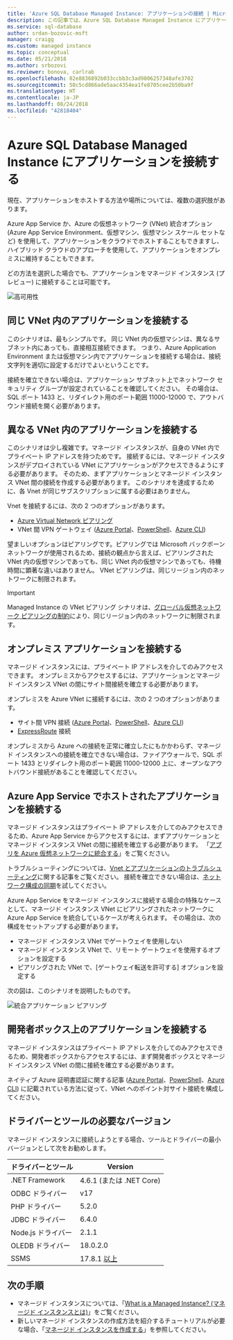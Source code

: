 ```yaml
---
title: 'Azure SQL Database Managed Instance: アプリケーションの接続 | Microsoft Docs'
description: この記事では、Azure SQL Database Managed Instance にアプリケーションを接続する方法について説明します。
ms.service: sql-database
author: srdan-bozovic-msft
manager: craigg
ms.custom: managed instance
ms.topic: conceptual
ms.date: 05/21/2018
ms.author: srbozovi
ms.reviewer: bonova, carlrab
ms.openlocfilehash: 82e8836892b033ccbb3c3ad9806257348afe3702
ms.sourcegitcommit: 58c5cd866ade5aac4354ea1fe8705cee2b50ba9f
ms.translationtype: HT
ms.contentlocale: ja-JP
ms.lasthandoff: 08/24/2018
ms.locfileid: "42818404"
---
```

# <a name="connect-your-application-to-azure-sql-database-managed-instance"></a>Azure SQL Database Managed Instance にアプリケーションを接続する

現在、アプリケーションをホストする方法や場所については、複数の選択肢があります。 
 
Azure App Service か、Azure の仮想ネットワーク (VNet) 統合オプション (Azure App Service Environment、仮想マシン、仮想マシン スケール セットなど) を使用して、アプリケーションをクラウドでホストすることもできますし、 ハイブリッド クラウドのアプローチを使用して、アプリケーションをオンプレミスに維持することもできます。 
 
どの方法を選択した場合でも、アプリケーションをマネージド インスタンス (プレビュー) に接続することは可能です。  

![高可用性](./media/sql-database-managed-instance/application-deployment-topologies.png)  

## <a name="connect-an-application-inside-the-same-vnet"></a>同じ VNet 内のアプリケーションを接続する 

このシナリオは、最もシンプルです。 同じ VNet 内の仮想マシンは、異なるサブネット内にあっても、直接相互接続できます。 つまり、Azure Application Environment または仮想マシン内でアプリケーションを接続する場合は、接続文字列を適切に設定するだけでよいということです。  
 
接続を確立できない場合は、アプリケーション サブネット上でネットワーク セキュリティ グループが設定されていることを確認してください。 その場合は、SQL ポート 1433 と、リダイレクト用のポート範囲 11000-12000 で、アウトバウンド接続を開く必要があります。 

## <a name="connect-an-application-inside-a-different-vnet"></a>異なる VNet 内のアプリケーションを接続する 

このシナリオは少し複雑です。マネージド インスタンスが、自身の VNet 内でプライベート IP アドレスを持つためです。 接続するには、マネージド インスタンスがデプロイされている VNet にアプリケーションがアクセスできるようにする必要があります。 そのため、まずアプリケーションとマネージド インスタンス VNet 間の接続を作成する必要があります。 このシナリオを達成するために、各 Vnet が同じサブスクリプションに属する必要はありません。 
 
Vnet を接続するには、次の 2 つのオプションがあります。 
- [Azure Virtual Network ピアリング](../virtual-network/virtual-network-peering-overview.md) 
- VNet 間 VPN ゲートウェイ ([Azure Portal](../vpn-gateway/vpn-gateway-howto-vnet-vnet-resource-manager-portal.md)、[PowerShell](../vpn-gateway/vpn-gateway-vnet-vnet-rm-ps.md)、[Azure CLI](../vpn-gateway/vpn-gateway-howto-vnet-vnet-cli.md)) 
 
望ましいオプションはピアリングです。ピアリングでは Microsoft バックボーン ネットワークが使用されるため、接続の観点から言えば、ピアリングされた VNet 内の仮想マシンであっても、同じ VNet 内の仮想マシンであっても、待機時間に顕著な違いはありません。 VNet ピアリングは、同じリージョン内のネットワークに制限されます。  
 
> [!IMPORTANT]
> Managed Instance の VNet ピアリング シナリオは、[グローバル仮想ネットワーク ピアリングの制約](../virtual-network/virtual-network-manage-peering.md#requirements-and-constraints)により、同じリージョン内のネットワークに制限されます。 

## <a name="connect-an-on-premises-application"></a>オンプレミス アプリケーションを接続する 

マネージド インスタンスには、プライベート IP アドレスを介してのみアクセスできます。 オンプレミスからアクセスするには、アプリケーションとマネージド インスタンス VNet の間にサイト間接続を確立する必要があります。 
 
オンプレミスを Azure VNet に接続するには、次の 2 つのオプションがあります。 
- サイト間 VPN 接続 ([Azure Portal](../vpn-gateway/vpn-gateway-howto-site-to-site-resource-manager-portal.md)、[PowerShell](../vpn-gateway/vpn-gateway-create-site-to-site-rm-powershell.md)、[Azure CLI](../vpn-gateway/vpn-gateway-howto-site-to-site-resource-manager-cli.md)) 
- [ExpressRoute](../expressroute/expressroute-introduction.md) 接続  
 
オンプレミスから Azure への接続を正常に確立したにもかかわらず、マネージド インスタンスへの接続を確立できない場合は、ファイアウォールで、SQL ポート 1433 とリダイレクト用のポート範囲 11000-12000 上に、オープンなアウトバウンド接続があることを確認してください。 

## <a name="connect-an-azure-app-service-hosted-application"></a>Azure App Service でホストされたアプリケーションを接続する 

マネージド インスタンスはプライベート IP アドレスを介してのみアクセスできるため、Azure App Service からアクセスするには、まずアプリケーションとマネージド インスタンス VNet の間に接続を確立する必要があります。 「[アプリを Azure 仮想ネットワークに統合する](../app-service/web-sites-integrate-with-vnet.md)」をご覧ください。  
 
トラブルシューティングについては、[Vnet とアプリケーションのトラブルシューティング](../app-service/web-sites-integrate-with-vnet.md#troubleshooting)に関する記事をご覧ください。 接続を確立できない場合は、[ネットワーク構成の同期](sql-database-managed-instance-sync-network-configuration.md)を試してください。 
 
Azure App Service をマネージド インスタンスに接続する場合の特殊なケースとして、マネージド インスタンス VNet にピアリングされたネットワークに Azure App Service を統合しているケースが考えられます。 その場合は、次の構成をセットアップする必要があります。 

- マネージド インスタンス VNet でゲートウェイを使用しない  
- マネージド インスタンス VNet で、リモート ゲートウェイを使用するオプションを設定する 
- ピアリングされた VNet で、[ゲートウェイ転送を許可する] オプションを設定する 
 
次の図は、このシナリオを説明したものです。

![統合アプリケーション ピアリング](./media/sql-database-managed-instance/integrated-app-peering.png)
 
## <a name="connect-an-application-on-the-developers-box"></a>開発者ボックス上のアプリケーションを接続する 

マネージド インスタンスはプライベート IP アドレスを介してのみアクセスできるため、開発者ボックスからアクセスするには、まず開発者ボックスとマネージド インスタンス VNet の間に接続を確立する必要があります。  
 
ネイティブ Azure 証明書認証に関する記事 ([Azure Portal](../vpn-gateway/vpn-gateway-howto-point-to-site-resource-manager-portal.md)、[PowerShell](../vpn-gateway/vpn-gateway-howto-point-to-site-rm-ps.md)、[Azure CLI](../vpn-gateway/vpn-gateway-howto-point-to-site-classic-azure-portal.md)) に記載されている方法に従って、VNet へのポイント対サイト接続を構成してください。 

## <a name="required-versions-of-drivers-and-tools"></a>ドライバーとツールの必要なバージョン

マネージド インスタンスに接続しようとする場合、ツールとドライバーの最小バージョンとして次をお勧めします。

| ドライバーとツール | Version |
| --- | --- |
|.NET Framework | 4.6.1 (または .NET Core) | 
|ODBC ドライバー    | v17 |
|PHP ドライバー | 5.2.0 |
|JDBC ドライバー    | 6.4.0 |
|Node.js ドライバー | 2.1.1 |
|OLEDB ドライバー   | 18.0.2.0 |
|SSMS   | 17.8.1 [以上](https://docs.microsoft.com/en-us/sql/ssms/download-sql-server-management-studio-ssms?view=sql-server-2017) |

## <a name="next-steps"></a>次の手順

- マネージド インスタンスについては、「[What is a Managed Instance? (マネージド インスタンスとは)](sql-database-managed-instance.md)」をご覧ください。
- 新しいマネージド インスタンスの作成方法を紹介するチュートリアルが必要な場合、「[マネージド インスタンスを作成する](sql-database-managed-instance-get-started.md)」を参照してください。

